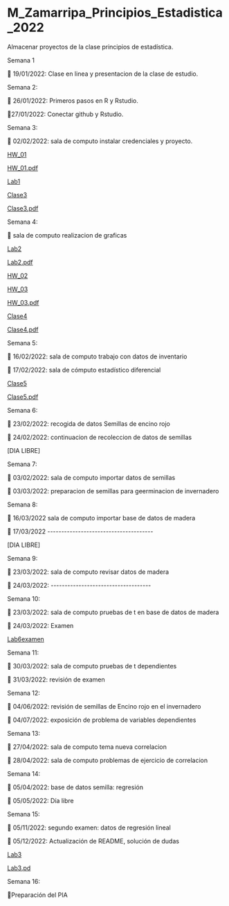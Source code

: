 # M_Zamarripa_Principios_Estadistica_2022
Almacenar proyectos de la clase principios de estadística. 

Semana 1

:dart: 19/01/2022: Clase en linea y presentacion de la clase de estudio.

Semana 2:

:dart: 26/01/2022: Primeros pasos en R y Rstudio.

:dart:27/01/2022: Conectar github y Rstudio.

Semana 3:

:dart: 02/02/2022: sala de computo instalar credenciales y proyecto.

[HW_01](Tareas/HW-1.R)

[HW_01.pdf](Tareas/HW-1.pdf)

[Lab1](Laboratorios/Lab1.R)

[Clase3](Clases/Semana3.R)

[Clase3.pdf]()

Semana 4:

:dart: sala de computo realizacion de graficas

[Lab2](Laboratorios/Lab2.R)

[Lab2.pdf](Laboratorios/Lab-2.pdf)

[HW_02](Tareas/HW-2.R)

[HW_03](Tareas/HW-3.R)

[HW_03.pdf](Tareas/HW-3.pdf)

[Clase4](Clases/Semana4.R)

[Clase4.pdf]()

Semana 5:

:dart: 16/02/2022: sala de computo trabajo con datos de inventario

:dart: 17/02/2022: sala de cómputo estadístico diferencial

[Clase5](Clases/Semana5.R)

[Clase5.pdf]()

Semana 6:

:dart: 23/02/2022: recogida de datos Semillas de encino rojo

:dart: 24/02/2022: continuacion de recoleccion de datos de semillas

[DIA LIBRE]

Semana 7:

:dart: 03/02/2022: sala de computo importar datos de semillas

:dart: 03/03/2022: preparacion de semillas para geerminacion de invernadero


Semana 8:

:dart: 16/03/2022 sala de computo importar base de datos de madera

:dart: 17/03/2022 --------------------------------------

[DIA LIBRE]


Semana 9:

:dart: 23/03/2022: sala de computo revisar datos de madera

:dart: 24/03/2022: ------------------------------------


Semana 10:

:dart: 23/03/2022: sala de computo pruebas de t en base de datos de madera

:dart: 24/03/2022: Examen

[Lab6examen](Laboratorios/Semana6.Lab.R)
 

Semana 11:

:dart: 30/03/2022: sala de computo pruebas de t dependientes

:dart: 31/03/2022: revisión de examen


Semana 12:

:dart: 04/06/2022: revisión de semillas de Encino rojo en el invernadero

:dart: 04/07/2022: exposición de problema de variables dependientes


Semana 13:

:dart: 27/04/2022: sala de computo tema nueva correlacion

:dart: 28/04/2022: sala de computo problemas de ejercicio de correlacion


Semana 14:

:dart: 05/04/2022: base de datos semilla: regresión

:dart: 05/05/2022: Día libre


Semana 15:

:dart: 05/11/2022: segundo examen: datos de regresión lineal

:dart: 05/12/2022: Actualización de README, solución de dudas

[Lab3](Laboratorios/Lab3.R)

[Lab3.pd](Laboratorios/Lab3.pdf)



Semana 16:

:dart:Preparación del PIA
